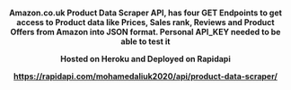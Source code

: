 <h4 align="center" 
    
Amazon.co.uk Product Data Scraper API, has four GET Endpoints
to get access to Product data like Prices, Sales rank, Reviews and Product Offers from Amazon into JSON format. 
Personal API_KEY needed to be able to test it
    
Hosted on Heroku and Deployed on Rapidapi

https://rapidapi.com/mohamedaliuk2020/api/product-data-scraper/ 
    
<h4>
